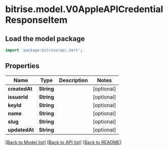 # bitrise.model.V0AppleAPICredentialResponseItem

## Load the model package
```dart
import 'package:bitrise/api.dart';
```

## Properties
Name | Type | Description | Notes
------------ | ------------- | ------------- | -------------
**createdAt** | **String** |  | [optional] 
**issuerId** | **String** |  | [optional] 
**keyId** | **String** |  | [optional] 
**name** | **String** |  | [optional] 
**slug** | **String** |  | [optional] 
**updatedAt** | **String** |  | [optional] 

[[Back to Model list]](../README.md#documentation-for-models) [[Back to API list]](../README.md#documentation-for-api-endpoints) [[Back to README]](../README.md)


